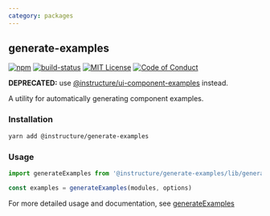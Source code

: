 ```yaml
---
category: packages
---
```


## generate-examples

[![npm][npm]][npm-url]
[![build-status][build-status]][build-status-url]
[![MIT License][license-badge]][LICENSE]
[![Code of Conduct][coc-badge]][coc]

**DEPRECATED:** use [@instructure/ui-component-examples](#ui-component-examples) instead.

A utility for automatically generating component examples.

### Installation

```sh
yarn add @instructure/generate-examples
```

### Usage

```js
import generateExamples from '@instructure/generate-examples/lib/generateExamples'

const examples = generateExamples(modules, options)
```

For more detailed usage and documentation, see [generateExamples](#generateExamples)

[npm]: https://img.shields.io/npm/v/@instructure/ui-generate-examples.svg
[npm-url]: https://npmjs.com/package/@instructure/ui-generate-examples

[build-status]: https://travis-ci.org/instructure/instructure-ui.svg?branch=master
[build-status-url]: https://travis-ci.org/instructure/instructure-ui "Travis CI"

[license-badge]: https://img.shields.io/npm/l/instructure-ui.svg?style=flat-square
[license]: https://github.com/instructure/instructure-ui/blob/master/LICENSE

[coc-badge]: https://img.shields.io/badge/code%20of-conduct-ff69b4.svg?style=flat-square
[coc]: https://github.com/instructure/instructure-ui/blob/master/CODE_OF_CONDUCT.md
